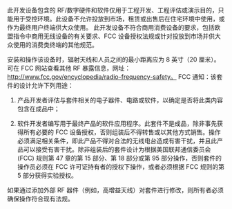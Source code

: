 此开发设备包含的 RF/数字硬件和软件仅用于工程开发、工程评估或演示目的，只能用于受控环境。此设备不允许投放到市场，租赁或出售后在住宅环境中使用，或作为最终用户终端供大众使用。
此开发设备不符合商用消费设备的要求，包括欧盟指令中商用无线设备的有关要求、FCC 设备授权法规或针对投放到市场并供大众使用的消费类终端的其他规范。

安装和操作该设备时，辐射天线和人员之间的最小距离应为 8 英寸（20 厘米）。可在 FCC 网站查看其他 RF 暴露信息，网址： http://www.fcc.gov/encyclopedia/radio-frequency-safety。
FCC 通知：该套件的设计允许下列用途：

1. 产品开发者评估与套件相关的电子器件、电路或软件，以确定是否将此类内容包含在成品中；

2. 软件开发者编写用于最终产品的软件应用程序。此套件不是成品，除非事先获得所有必要的 FCC 设备授权，否则组装后不得转售或以其他方式销售。操作必须满足相关条件，即此产品不得对合法的无线电台造成有害干扰，并且此产品可以接受有害干扰。除非组装后的套件设计为根据美国联邦通信委员会 (FCC) 规则第 47 章的第 15 部分、第 18 部分或第 95 部分操作，否则套件的操作员必须在 FCC 许可证持有者的授权下操作，或者必须根据 FCC 规则的第 5 部分获得实验授权。

如果通过添加外部 RF 器件（例如，高增益天线）对套件进行修改，则所有者必须确保操作符合现有法规。
